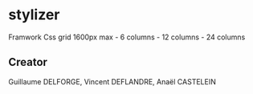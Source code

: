 # stylizer
Framwork Css grid 1600px max - 6 columns - 12 columns - 24 columns

## Creator
Guillaume DELFORGE, Vincent DEFLANDRE, Anaël CASTELEIN